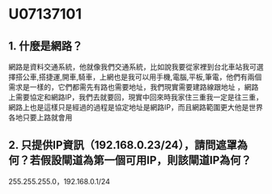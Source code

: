 # U07137101
## 1. 什麼是網路？
  網路是資料交通系統，他就像我們交通系統，比如說我要從家裡到台北車站我可選擇搭公車,搭捷運,開車,騎車，上網也是我可以用手機,電腦,平板,筆電，他們有兩個需求是一樣的，它們都需先有路也需要地址，我們現實需要建路線跟地址
，網路上需要協定和網路IP，我們去就要回，現實中回來時我家住三重我一定是往三重，網路上也是這樣只是經過的過程是協定地址是網路IP，而且網路範圍更大他是世界各地只要上路就會用
## 2. 只提供IP資訊（192.168.0.23/24），請問遮罩為何？若假設閘道為第一個可用IP，則該閘道IP為何？
255.255.255.0，192.168.0.1/24
